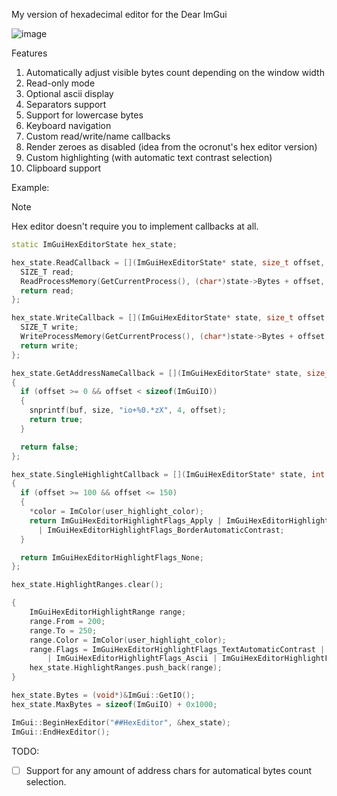 My version of hexadecimal editor for the Dear ImGui

![image](https://github.com/user-attachments/assets/6092f924-2959-4a68-91f5-963e931cecca)

Features
1. Automatically adjust visible bytes count depending on the window width
2. Read-only mode
3. Optional ascii display
4. Separators support
5. Support for lowercase bytes
6. Keyboard navigation
7. Custom read/write/name callbacks
8. Render zeroes as disabled (idea from the ocronut's hex editor version)
9. Custom highlighting (with automatic text contrast selection)
10. Clipboard support

Example:

> [!NOTE]  
> Hex editor doesn't require you to implement callbacks at all.
```cpp
static ImGuiHexEditorState hex_state;

hex_state.ReadCallback = [](ImGuiHexEditorState* state, size_t offset, void* buf, size_t size) -> size_t {
  SIZE_T read;
  ReadProcessMemory(GetCurrentProcess(), (char*)state->Bytes + offset, buf, size, &read);
  return read;
};

hex_state.WriteCallback = [](ImGuiHexEditorState* state, size_t offset, void* buf, size_t size) -> size_t {
  SIZE_T write;
  WriteProcessMemory(GetCurrentProcess(), (char*)state->Bytes + offset, buf, size, &write);
  return write;
};

hex_state.GetAddressNameCallback = [](ImGuiHexEditorState* state, size_t offset, char* buf, size_t size) -> bool
{
  if (offset >= 0 && offset < sizeof(ImGuiIO))
  {
    snprintf(buf, size, "io+%0.*zX", 4, offset);
    return true;
  }

  return false;
};

hex_state.SingleHighlightCallback = [](ImGuiHexEditorState* state, int offset, ImColor* color, ImColor* text_color, ImColor* border_color) -> ImGuiHexEditorHighlightFlags
{
  if (offset >= 100 && offset <= 150)
  {
    *color = ImColor(user_highlight_color);
    return ImGuiHexEditorHighlightFlags_Apply | ImGuiHexEditorHighlightFlags_TextAutomaticContrast | ImGuiHexEditorHighlightFlags_Ascii
      | ImGuiHexEditorHighlightFlags_BorderAutomaticContrast;
  }

  return ImGuiHexEditorHighlightFlags_None;
};

hex_state.HighlightRanges.clear();

{
    ImGuiHexEditorHighlightRange range;
    range.From = 200;
    range.To = 250;
    range.Color = ImColor(user_highlight_color);
    range.Flags = ImGuiHexEditorHighlightFlags_TextAutomaticContrast | ImGuiHexEditorHighlightFlags_FullSized 
        | ImGuiHexEditorHighlightFlags_Ascii | ImGuiHexEditorHighlightFlags_Border | ImGuiHexEditorHighlightFlags_BorderAutomaticContrast;
    hex_state.HighlightRanges.push_back(range);
}

hex_state.Bytes = (void*)&ImGui::GetIO();
hex_state.MaxBytes = sizeof(ImGuiIO) + 0x1000;

ImGui::BeginHexEditor("##HexEditor", &hex_state);
ImGui::EndHexEditor();
```

TODO:
- [ ] Support for any amount of address chars for automatical bytes count selection.
